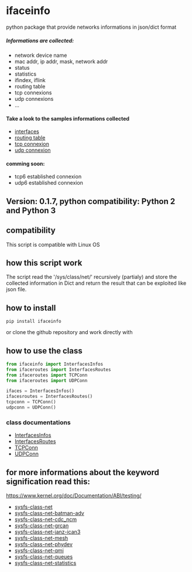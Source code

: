 # ifaceinfo
python package that provide networks informations in json/dict format

##### Informations are collected:
- network device name
- mac addr, ip addr, mask, network addr
- status
- statistics
- ifindex, iflink
- routing table
- tcp connexions
- udp connexions
- ...
#### Take a look to the samples informations collected
- [interfaces](outputs_examples/test_ifacesinfos.md)
- [routing table](outputs_examples/test_routes.md)
- [tcp connexion](outputs_examples/test_tcp.md)
- [udp connexion](outputs_examples/test_udp.md)

#### comming soon:
- tcp6 established connexion
- udp6 established connexion

## Version: 0.1.7, python compatibility: Python 2 and Python 3

## compatibility
This script is compatible with Linux OS


## how this script work
The script read the '/sys/class/net/' recursively (partialy) and store the collected information in Dict and return the result that can be exploited like json file. 

## how to install
```
pip install ifaceinfo
```
or clone the github repository and work directly with

## how to use the class
```python
from ifaceinfo import InterfacesInfos
from ifaceroutes import InterfacesRoutes
from ifaceroutes import TCPConn
from ifaceroutes import UDPConn

ifaces = InterfacesInfos()
ifacesroutes = InterfacesRoutes()
tcpconn = TCPConn()
udpconn = UDPConn()
```

### class documentations
- [InterfacesInfos](https://github.com/atam84/ifaceinfo/blob/master/ifaceinfo/doc/ifaceinfo.md#class-interfacesinfos)
- [InterfacesRoutes](https://github.com/atam84/ifaceinfo/blob/master/ifaceinfo/doc/ifaceroutes.md#class-interfacesroutes)
- [TCPConn](https://github.com/atam84/ifaceinfo/blob/master/ifaceinfo/doc/udpconn.md#class-tcpconn)
- [UDPConn](https://github.com/atam84/ifaceinfo/blob/master/ifaceinfo/doc/udpconn.md#class-udpconn)



## for more informations about the keyword signification read this:
https://www.kernel.org/doc/Documentation/ABI/testing/
- [sysfs-class-net](https://www.kernel.org/doc/Documentation/ABI/testing/sysfs-class-net)
- [sysfs-class-net-batman-adv](https://www.kernel.org/doc/Documentation/ABI/testing/sysfs-class-net-batman-adv)
- [sysfs-class-net-cdc_ncm](https://www.kernel.org/doc/Documentation/ABI/testing/sysfs-class-net-cdc_ncm)
- [sysfs-class-net-grcan](https://www.kernel.org/doc/Documentation/ABI/testing/sysfs-class-net-grcan)
- [sysfs-class-net-janz-ican3](https://www.kernel.org/doc/Documentation/ABI/testing/sysfs-class-net-janz-ican3)
- [sysfs-class-net-mesh](https://www.kernel.org/doc/Documentation/ABI/testing/sysfs-class-net-mesh)
- [sysfs-class-net-phydev](https://www.kernel.org/doc/Documentation/ABI/testing/sysfs-class-net-phydev)
- [sysfs-class-net-qmi](https://www.kernel.org/doc/Documentation/ABI/testing/sysfs-class-net-qmi)
- [sysfs-class-net-queues](https://www.kernel.org/doc/Documentation/ABI/testing/sysfs-class-net-queues)
- [sysfs-class-net-statistics](https://www.kernel.org/doc/Documentation/ABI/testing/sysfs-class-net-statistics)
